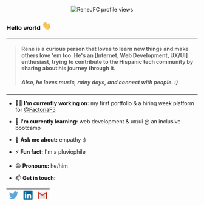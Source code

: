 <p align="center">
  <img src="https://komarev.com/ghpvc/?username=renejfc" alt="ReneJFC profile views" />
</p>

### Hello world <img src="./assets/hi.gif" width="24px">
----
> #### René is a curious person that loves to learn new things and make others love 'em too. He's an [Internet, Web Development, UX/UI] enthusiast, trying to contribute to the Hispanic tech community by sharing about his journey through it.
> ##### Also, he loves music, rainy days, and connect with people. :)
----
- 👨‍💻 **I'm currently working on:** my first portfolio & a hiring week platform for [@FactoriaF5](http://www.factoriaf5.org/)

- 🌱 **I'm currently learning:** web development & ux/ui @ an inclusive bootcamp

- 💬 **Ask me about:** empathy :)

- ⚡ **Fun fact:** I'm a pluviophile

- 😄 **Pronouns:** he/him

<!-- - 🎨 All of my projects are available at: [(work in progress)](https://renejfc.github.io/) -->

- 📫 **Get in touch:** 

|  [<img src="./assets/twitter.svg" alt="Twitter Logo" width="24">](https://twitter.com/ReneJFC_) |  [<img src="./assets/linkedin.svg" alt="Linkedin Logo" width="24">](https://linkedin.com/in/ReneJFC) |  [<img src="./assets/gmail.svg" alt="Gmail Logo" width="24">](renejfc@gmail.com)
|---|---|---|